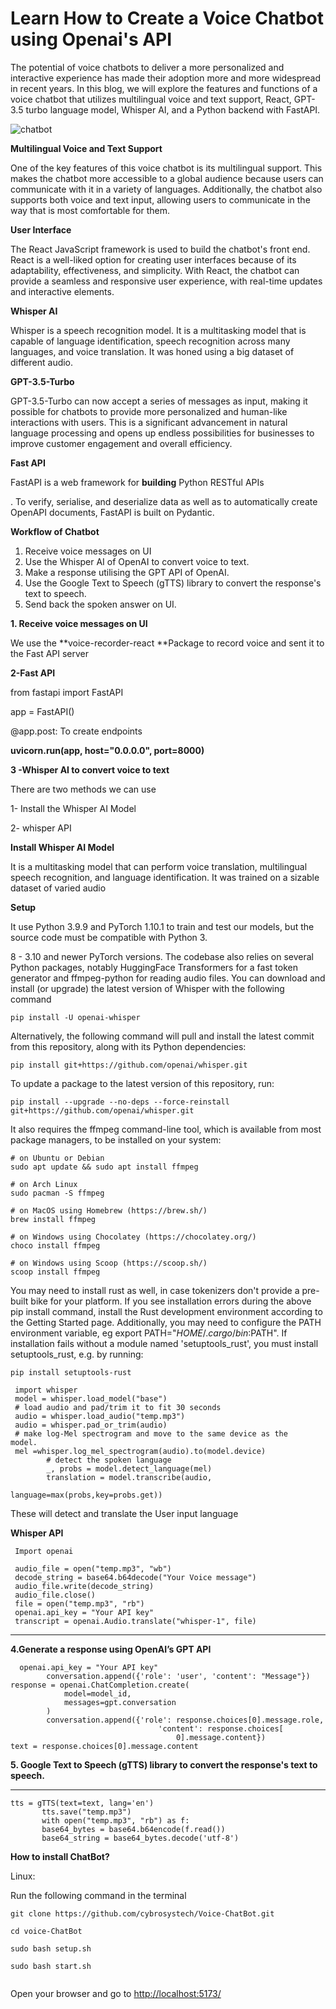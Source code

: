  
<!-- Output copied to clipboard! -->

<!-----

Yay, no errors, warnings, or alerts!

Conversion time: 0.547 seconds.


Using this Markdown file:

1. Paste this output into your source file.
2. See the notes and action items below regarding this conversion run.
3. Check the rendered output (headings, lists, code blocks, tables) for proper
   formatting and use a linkchecker before you publish this page.

Conversion notes:

* Docs to Markdown version 1.0β34
* Thu Apr 06 2023 21:12:22 GMT-0700 (PDT)
* Source doc: Learn How to Create a Voice Chatbot using Openai's API
* Tables are currently converted to HTML tables.
----->


# Learn How to Create a Voice Chatbot using Openai's API

The potential of voice chatbots to deliver a more personalized and interactive experience has made their adoption more and more widespread in recent years. In this blog, we will explore the features and functions of a voice chatbot that utilizes multilingual voice and text support, React, GPT-3.5 turbo language model, Whisper AI, and a Python backend with FastAPI.

![chatbot](https://user-images.githubusercontent.com/129945593/230543732-6905365f-f093-4fe8-a6d4-466f3f81ab8b.png)


**Multilingual Voice and Text Support**

One of the key features of this voice chatbot is its multilingual support. This makes the chatbot more accessible to a global audience because users can communicate with it in a variety of languages. Additionally, the chatbot also supports both voice and text input, allowing users to communicate in the way that is most comfortable for them.

**User Interface**

The React JavaScript framework is used to build the chatbot's front end. React is a well-liked option for creating user interfaces because of its adaptability, effectiveness, and simplicity. With React, the chatbot can provide a seamless and responsive user experience, with real-time updates and interactive elements.

**Whisper AI**

Whisper is a speech recognition model. It is a multitasking model that is capable of language identification, speech recognition across many languages, and voice translation. It was honed using a big dataset of different audio.

**GPT-3.5-Turbo**

GPT-3.5-Turbo can now accept a series of messages as input, making it possible for chatbots to provide more personalized and human-like interactions with users. This is a significant advancement in natural language processing and opens up endless possibilities for businesses to improve customer engagement and overall efficiency.

**Fast API**

FastAPI is a web framework for **building** Python RESTful APIs

. To verify, serialise, and deserialize data as well as to automatically create OpenAPI documents, FastAPI is built on Pydantic.

**Workflow of Chatbot**



1.  Receive voice messages on UI
2. Use the Whisper AI of OpenAI to convert voice to text.
3. Make a response utilising the GPT API of OpenAI.
4. Use the Google Text to Speech (gTTS) library to convert the response's text to speech.
5. Send back the spoken answer on UI.

**1. Receive voice messages on UI**

We use the **voice-recorder-react **Package to record voice and sent it to the Fast API server

**2-Fast API**

from fastapi import FastAPI

app = FastAPI()

@app.post: To create endpoints

**uvicorn.run(app, host="0.0.0.0", port=8000)**

**3 -Whisper AI to convert voice to text**

There are two methods we can use

1- Install the Whisper AI Model

2- whisper API

**Install Whisper AI Model**

 It is a multitasking model that can perform voice translation, multilingual speech recognition, and language identification. It was trained on a sizable dataset of varied audio

**Setup**

It use Python 3.9.9 and PyTorch 1.10.1 to train and test our models, but the source code must be compatible with Python 3.

8 - 3.10 and newer PyTorch versions. The codebase also relies on several Python packages, notably HuggingFace Transformers for a fast token generator and ffmpeg-python for reading audio files. You can download and install (or upgrade) the latest version of Whisper with the following command


```
pip install -U openai-whisper
```


Alternatively, the following command will pull and install the latest commit from this repository, along with its Python dependencies:


```
pip install git+https://github.com/openai/whisper.git
```


To update a package to the latest version of this repository, run:


```
pip install --upgrade --no-deps --force-reinstall git+https://github.com/openai/whisper.git
```


It also requires the ffmpeg command-line tool, which is available from most package managers, to be installed on your system:


```
# on Ubuntu or Debian
sudo apt update && sudo apt install ffmpeg

# on Arch Linux
sudo pacman -S ffmpeg

# on MacOS using Homebrew (https://brew.sh/)
brew install ffmpeg

# on Windows using Chocolatey (https://chocolatey.org/)
choco install ffmpeg

# on Windows using Scoop (https://scoop.sh/)
scoop install ffmpeg
```


You may need to install rust as well, in case tokenizers don't provide a pre-built bike for your platform. If you see installation errors during the above pip install command, install the Rust development environment according to the Getting Started page. Additionally, you may need to configure the PATH environment variable, eg export PATH="$HOME/.cargo/bin:$PATH". If installation fails without a module named 'setuptools_rust', you must install setuptools_rust, e.g. by running:


```
pip install setuptools-rust
```



```
 import whisper
 model = whisper.load_model("base")
 # load audio and pad/trim it to fit 30 seconds
 audio = whisper.load_audio("temp.mp3")
 audio = whisper.pad_or_trim(audio)
 # make log-Mel spectrogram and move to the same device as the           model.
 mel =whisper.log_mel_spectrogram(audio).to(model.device)
        # detect the spoken language
        _, probs = model.detect_language(mel)
        translation = model.transcribe(audio,
                                         language=max(probs,key=probs.get))
```


These will detect and translate the User input language 

**Whisper API**

        


```
 Import openai

 audio_file = open("temp.mp3", "wb")
 decode_string = base64.b64decode("Your Voice message")
 audio_file.write(decode_string)
 audio_file.close()
 file = open("temp.mp3", "rb")
 openai.api_key = "Your API key"
 transcript = openai.Audio.translate("whisper-1", file)
```


** **

**4.Generate a response using OpenAI’s GPT API**

      


```
  openai.api_key = "Your API key"
        conversation.append({'role': 'user', 'content': "Message"})
response = openai.ChatCompletion.create(
            model=model_id,
            messages=gpt.conversation
        )
        conversation.append({'role': response.choices[0].message.role,
                                 'content': response.choices[
                                     0].message.content})
text = response.choices[0].message.content
```


**5. Google Text to Speech (gTTS) library to convert the response's text to speech.**

**      **


```
tts = gTTS(text=text, lang='en')
       tts.save("temp.mp3")
       with open("temp.mp3", "rb") as f:
       base64_bytes = base64.b64encode(f.read())
       base64_string = base64_bytes.decode('utf-8')
```


**How to install ChatBot?**

Linux:

Run the following command in the terminal


```
git clone https://github.com/cybrosystech/Voice-ChatBot.git

cd voice-ChatBot

sudo bash setup.sh

sudo bash start.sh


```


Open your browser and go to [http://localhost:5173/](http://localhost:5173/) 

